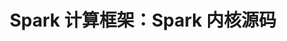 ---
layout: post
title: Spark 计算框架：Spark 内核源码
categories: 大数据之kafka 大数据之spark
tags: scala java 大数据 kafka spark MacOS 环境搭建 Scala Maven Hadoop SQL 算子 数据分析 groupBy filter distinct coalesce shuffle 数据倾斜 分区 分组 聚合 关系型数据库 行动算子 转换算子 尚硅谷 
---